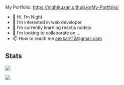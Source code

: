 My Portfolio: https://nightkuzan.github.io/My-Portfolio/
- 👋 Hi, I’m Night
- 👀 I’m interested in web developer
- 🌱 I’m currently learning reactjs nodejs
- 💞️ I’m looking to collaborate on ...
- 📫 How to reach me aekkarit12@gmail.com

<!---
nightkuzan/nightkuzan is a ✨ special ✨ repository because its `README.md` (this file) appears on your GitHub profile.
You can click the Preview link to take a look at your changes.
--->
## Stats
![](https://raw.githubusercontent.com/nightkuzan/github-stats/blob/master/generated/overview.svg#gh-dark-mode-only)
<!-- ![](https://raw.githubusercontent.com/nightkuzan/github-stats/master/generated/overview.svg#gh-light-mode-only) -->
![](https://raw.githubusercontent.com/nightkuzan/github-stats/blob/master/generated/languages.svg#gh-dark-mode-only)
<!-- ![](https://raw.githubusercontent.com/nightkuzan/github-stats/master/generated/languages.svg#gh-light-mode-only) -->
